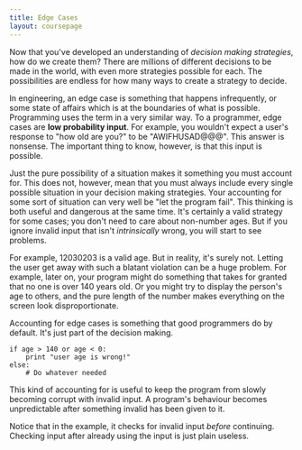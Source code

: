 ```yaml
---
title: Edge Cases
layout: coursepage
---
```


Now that you've developed an understanding of *decision making strategies*, how do we create them? There are millions of different decisions to be made in the world, with even more strategies possible for each. The possibilities are endless for how many ways to create a strategy to decide.

In engineering, an edge case is something that happens infrequently, or some state of affairs which is at the boundaries of what is possible. Programming uses the term in a very similar way. To a programmer, edge cases are **low probability input**. For example, you wouldn't expect a user's response to "how old are you?" to be "AWIFHUSAD@@@". This answer is nonsense. The important thing to know, however, is that this input is possible.

Just the pure possibility of a situation makes it something you must account for. This does not, however, mean that you must always include every single possible situation in your decision making strategies. Your accounting for some sort of situation can very well be "let the program fail". This thinking is both useful and dangerous at the same time. It's certainly a valid strategy for some cases; you don't need to care about non-number ages. But if you ignore invalid input that isn't *intrinsically* wrong, you will start to see problems.

For example, 12030203 is a valid age. But in reality, it's surely not. Letting the user get away with such a blatant violation can be a huge problem. For example, later on, your program might do something that takes for granted that no one is over 140 years old. Or you might try to display the person's age to others, and the pure length of the number makes everything on the screen look disproportionate.

Accounting for edge cases is something that good programmers do by default. It's just part of the decision making.

    if age > 140 or age < 0:
        print "user age is wrong!"
    else:
        # Do whatever needed

This kind of accounting for is useful to keep the program from slowly becoming corrupt with invalid input. A program's behaviour becomes unpredictable after something invalid has been given to it.

Notice that in the example, it checks for invalid input *before* continuing. Checking input after already using the input is just plain useless.
